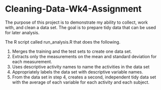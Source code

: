 # Cleaning-Data-Wk4-Assignment
The purpose of this project is to demonstrate my ability to collect, work with, and clean a data set. 
The goal is to prepare tidy data that can be used for later analysis.

The R script called run_analysis.R that does the following.

1. Merges the training and the test sets to create one data set.
2. Extracts only the measurements on the mean and standard deviation for each measurement.
3. Uses descriptive activity names to name the activities in the data set
4. Appropriately labels the data set with descriptive variable names.
5. From the data set in step 4, creates a second, independent tidy data set with the average of each variable for each activity and each subject.
